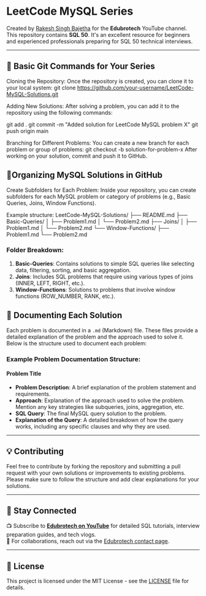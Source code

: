 # LeetCode MySQL Series

Created by [Rakesh Singh Bajetha](https://www.youtube.com/@edubrotech?sub_confirmation=1) for the **Edubrotech** YouTube channel.  
This repository contains **SQL 50**. It's an excellent resource for beginners and experienced professionals preparing for SQL 50 technical interviews.

---
<!-- Add more questions here in similar format -->
## 📘 Basic Git Commands for Your Series
Cloning the Repository: Once the repository is created, you can clone it to your local system:
git clone https://github.com/your-username/LeetCode-MySQL-Solutions.git

Adding New Solutions: After solving a problem, you can add it to the repository using the following commands:

git add .
git commit -m "Added solution for LeetCode MySQL problem X"
git push origin main

Branching for Different Problems: You can create a new branch for each problem or group of problems:
git checkout -b solution-for-problem-x
After working on your solution, commit and push it to GitHub.

## 📘Organizing MySQL Solutions in GitHub
Create Subfolders for Each Problem: Inside your repository, you can create subfolders for each MySQL problem or category of problems (e.g., Basic Queries, Joins, Window Functions).

Example structure:
LeetCode-MySQL-Solutions/
├── README.md
├── Basic-Queries/
│   ├── Problem1.md
│   └── Problem2.md
├── Joins/
│   ├── Problem1.md
│   └── Problem2.md
└── Window-Functions/
    ├── Problem1.md
    └── Problem2.md

 
### Folder Breakdown:

1. **Basic-Queries**: Contains solutions to simple SQL queries like selecting data, filtering, sorting, and basic aggregation.
2. **Joins**: Includes SQL problems that require using various types of joins (INNER, LEFT, RIGHT, etc.).
3. **Window-Functions**: Solutions to problems that involve window functions (ROW_NUMBER, RANK, etc.).

## 📄 Documenting Each Solution

Each problem is documented in a `.md` (Markdown) file. These files provide a detailed explanation of the problem and the approach used to solve it. Below is the structure used to document each problem:

### Example Problem Documentation Structure:

#### **Problem Title**
   - **Problem Description**: A brief explanation of the problem statement and requirements.
   - **Approach**: Explanation of the approach used to solve the problem. Mention any key strategies like subqueries, joins, aggregation, etc.
   - **SQL Query**: The final MySQL query solution to the problem.
   - **Explanation of the Query**: A detailed breakdown of how the query works, including any specific clauses and why they are used.

---

## 💡 Contributing

Feel free to contribute by forking the repository and submitting a pull request with your own solutions or improvements to existing problems. Please make sure to follow the structure and add clear explanations for your solutions.

---

## 📢 Stay Connected

📺 Subscribe to **[Edubrotech on YouTube](https://www.youtube.com/@edubrotech?sub_confirmation=1)** for detailed SQL tutorials, interview preparation guides, and tech vlogs.  
📧 For collaborations, reach out via the [Edubrotech contact page](https://www.youtube.com/@edubrotech/about).

---

## 📜 License

This project is licensed under the MIT License - see the [LICENSE](LICENSE) file for details.
